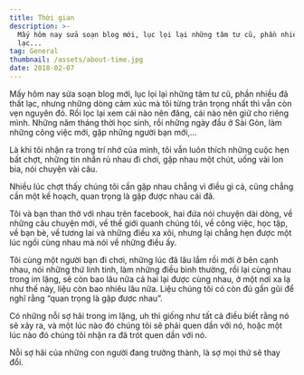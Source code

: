 ```yaml
---
title: Thời gian
description: >-
  Mấy hôm nay sửa soạn blog mới, lục lọi lại những tâm tư cũ, phần nhiều đã thất
  lạc...
tag: General
thumbnail: /assets/about-time.jpg
date: 2018-02-07
---
```

Mấy hôm nay sửa soạn blog mới, lục lọi lại những tâm tư cũ, phần nhiều đã thất lạc, nhưng những dòng cảm xúc mà tôi từng trân trọng nhất thì vẫn còn vẹn nguyên đó. Rồi lọc lại xem cái nào nên đăng, cái nào nên giữ cho riêng mình. Những năm tháng thời học sinh, rồi những ngày đầu ở Sài Gòn, làm những công việc mới, gặp những người bạn mới,…



Là khi tôi nhận ra trong trí nhớ của mình, tôi vẫn luôn thích những cuộc hẹn bất chợt, những tin nhắn rủ nhau đi chơi, gặp nhau một chút, uống vài lon bia, nói chuyện vài câu.



Nhiều lúc chợt thấy chúng tôi cần gặp nhau chẳng vì điều gì cả, cũng chẳng cần một kế hoạch, quan trọng là gặp được nhau cái đã.



Tôi và bạn than thở với nhau trên facebook, hai đứa nói chuyện dài dòng, về những câu chuyện mới, về thế giới quanh chúng tôi, về công việc, học tập, về bạn bè, về tương lai và những điều xa xôi, nhưng lại chẳng hẹn được một lúc ngồi cùng nhau mà nói về những điều ấy.



Tôi cùng một người bạn đi chơi, những lúc đã lâu lắm rồi mới ở bên cạnh nhau, nói những thứ linh tinh, làm những điều bình thường, rồi lại cùng nhau trong im lặng, sẽ còn bao lâu nữa cả hai lại được cùng nhau, ở một nơi xa lạ như thế này, liệu còn bao nhiêu lâu nữa. Liệu chúng tôi có còn đủ gần gũi để nghĩ rằng “quan trọng là gặp được nhau”.



Có những nỗi sợ hãi trong im lặng, uh thì giống như tất cả điều biết rằng nó sẽ xảy ra, và một lúc nào đó chúng tôi sẽ phải quen dần với nó, hoặc một lúc nào đó chúng tôi nhận ra đã trót quen dần với nó.



Nỗi sợ hãi của những con người đang trưởng thành, là sợ mọi thứ sẽ thay đổi.
